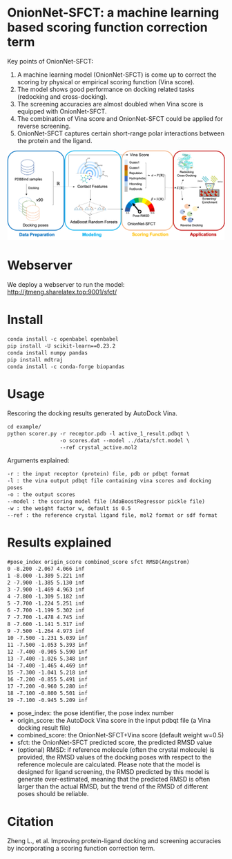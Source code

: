 # OnionNet-SFCT: a machine learning based scoring function correction term

Key points of OnionNet-SFCT:
1. A machine learning model (OnionNet-SFCT) is come up to correct the scoring by physical or empirical scoring function (Vina score).
2. The model shows good performance on docking related tasks (redocking and cross-docking).
3. The screening accuracies are almost doubled when Vina score is equipped with OnionNet-SFCT.
4. The combination of Vina score and OnionNet-SFCT could be applied for reverse screening.
5. OnionNet-SFCT captures certain short-range polar interactions between the protein and the ligand.

<img src="./data/toc.png" alt="OnionNet-SFCT: a machine learning based scoring function correction term">

# Webserver
We deploy a webserver to run the model:
http://jtmeng.sharelatex.top:9001/sfct/


# Install

    conda install -c openbabel openbabel
    pip install -U scikit-learn==0.23.2
    conda install numpy pandas
    pip install mdtraj
    conda install -c conda-forge biopandas


# Usage
Rescoring the docking results generated by AutoDock Vina.

    cd example/
    python scorer.py -r receptor.pdb -l active_1_result.pdbqt \
                     -o scores.dat --model ../data/sfct.model \
                     --ref crystal_active.mol2


Arguments explained:

    -r : the input receptor (protein) file, pdb or pdbqt format
    -l : the vina output pdbqt file containing vina scores and docking poses
    -o : the output scores
    --model : the scoring model file (AdaBoostRegressor pickle file)
    -w : the weight factor w, default is 0.5
    --ref : the reference crystal ligand file, mol2 format or sdf format

# Results explained

    #pose_index origin_score combined_score sfct RMSD(Angstrom)
    0 -8.200 -2.067 4.066 inf
    1 -8.000 -1.389 5.221 inf
    2 -7.900 -1.385 5.130 inf
    3 -7.900 -1.469 4.963 inf
    4 -7.800 -1.309 5.182 inf
    5 -7.700 -1.224 5.251 inf
    6 -7.700 -1.199 5.302 inf
    7 -7.700 -1.478 4.745 inf
    8 -7.600 -1.141 5.317 inf
    9 -7.500 -1.264 4.973 inf
    10 -7.500 -1.231 5.039 inf
    11 -7.500 -1.053 5.393 inf
    12 -7.400 -0.905 5.590 inf
    13 -7.400 -1.026 5.348 inf
    14 -7.400 -1.465 4.469 inf
    15 -7.300 -1.041 5.218 inf
    16 -7.200 -0.855 5.491 inf
    17 -7.200 -0.960 5.280 inf
    18 -7.100 -0.800 5.501 inf
    19 -7.100 -0.945 5.209 inf

* pose_index: the pose identifier, the pose index number
* origin_score: the AutoDock Vina score in the input pdbqt file (a Vina docking result file)
* combined_score: the OnionNet-SFCT+Vina score (default weight w=0.5)
* sfct: the OnionNet-SFCT predicted score, the predicted RMSD value
* (optional) RMSD: if reference molecule (often the crystal molecule) is provided, the RMSD values of the docking poses with
      respect to the reference molecule are calculated. Please note that the model is designed for ligand screening, the RMSD predicted
by this model is generate over-estimated, meaning that the predicted RMSD is often larger than the actual RMSD, but the trend of the RMSD
of different poses should be reliable.

# Citation
Zheng L., et al. Improving protein-ligand docking and screening accuracies by incorporating a scoring function correction term.
